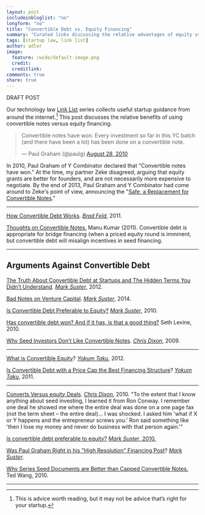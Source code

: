 ```yaml
---
layout: post
includeinbloglist: "no"
longform: "no"
title: "Convertible Debt vs. Equity Financing"
summary: "Curated links discussing the relative advantages of equity vs. convertible debt financing for early stage companies."
tags: [startup law, link list]
author: adler
image:
  feature: /wide/default-image.png
  credit:
  creditlink:
comments: true
share: true
---
```


DRAFT POST

Our technology law [Link List](/tags/#link+list) series collects useful startup guidance from around the internet.[^1]  This post discusses the relative benefits of using convertible notes versus equity financing. 

[^1]: This is advice worth reading, but it may not be advice that’s right for your startup.

<blockquote class="twitter-tweet" lang="en"><p>Convertible notes have won. Every investment so far in this YC batch (and there have been a lot) has been done on a convertible note.</p>&mdash; Paul Graham (@paulg) <a href="https://twitter.com/paulg/status/22319113993">August 28, 2010</a></blockquote>
<script async src="//platform.twitter.com/widgets.js" charset="utf-8"></script>

In 2010, Paul Graham of Y Combinator declared that "Convertible notes have won."  At the time, my partner Zeke disagreed, arguing that equity grants are better for founders, and are not necessarily more expensive to negotiate. By the end of 2013, Paul Graham and Y Combinator had come around to Zeke's point of view, announcing the "[Safe, a Replacement for Convertible Notes](http://blog.ycombinator.com/announcing-the-safe-a-replacement-for-convertible-notes)." 


- - -

[How Convertible Debt Works](http://www.feld.com/archives/2011/10/how-convertible-debt-works.html). [*Brad Feld*](https://twitter.com/bfeld), 2011. 


[Thoughts on Convertible Notes.](http://www.k9ventures.com/blog/2011/03/22/thoughts-on-convertible-notes/) Manu Kumar (2011). Convertible debt is appropriate for bridge financing (when a priced equity round is imminent, but convertible debt will misalign incentives in seed financing. 

- - - 

## Arguments Against Convertible Debt

[The Truth About Convertible Debt at Startups and The Hidden Terms You Didn’t Understand](http://www.bothsidesofthetable.com/2012/09/05/the-truth-about-convertible-debt-at-startups-and-the-hidden-terms-you-didnt-understand/). [*Mark Suster*](https://twitter.com/msuster), 2012. 

[Bad Notes on Venture Capital](http://www.bothsidesofthetable.com/2014/09/17/bad-notes-on-venture-capital/). [*Mark Suster*](https://twitter.com/msuster), 2014. 


[Is Convertible Debt Preferable to Equity?](http://www.bothsidesofthetable.com/2010/08/30/is-convertible-debt-preferable-to-equity/) [*Mark Suster*](https://twitter.com/msuster), 2010. 

[Has convertible debt won? And if it has, is that a good thing?](http://www.sethlevine.com/wp/2010/08/has-convertible-debt-won-and-if-it-has-is-that-a-good-thing) Seth Levine, 2010. 


[Why Seed Investors Don’t Like Convertible Notes](http://cdixon.org/2009/08/12/why-seed-investors-dont-like-convertible-notes/). [*Chris Dixon*](https://twitter.com/cdixon), 2009. 

- - - 

[What is Convertible Equity](http://www.startupcompanylawyer.com/2012/08/31/what-is-convertible-equity-or-a-convertible-security/)? [*Yokum Taku*](https://twitter.com/Yokum), 2012. 

[Is Convertible Debt with a Price Cap the Best Financing Structure](http://www.startupcompanylawyer.com/2011/01/09/is-convertible-debt-with-a-price-cap-really-the-best-financing-structure/)? [*Yokum Taku*](https://twitter.com/Yokum), 2011. 

- - - 


[Converts Versus equity Deals](http://cdixon.org/2010/08/31/converts-versus-equity-deals/). [*Chris Dixon*](https://twitter.com/cdixon), 2010. "To the extent that I know anything about seed investing, I learned it from Ron Conway.  I remember one deal he showed me where the entire deal was done on a one page fax (not the term sheet – the entire deal)...  I was shocked. I asked him 'what if X or Y happens and the entrepreneur screws you.'  Ron said something like 'then I lose my money and never do business with that person again.'" 



[Is convertible debt preferable to equity?](http://www.bothsidesofthetable.com/2010/08/30/is-convertible-debt-preferable-to-equity/) [*Mark Suster*](https://twitter.com/msuster)[, 2010. ](http://www.bothsidesofthetable.com/2010/08/30/is-convertible-debt-preferable-to-equity/)



[Was Paul Graham Right in his "High Resolution" Financing Post](http://www.bothsidesofthetable.com/2010/09/25/revisiting-paul-grahams-high-resolution-financing/)? [*Mark Suster*](https://twitter.com/msuster). 



[Why Series Seed Documents are Better than Capped Convertible Notes.](http://www.seriesseed.com/posts/2010/09/version-20-and-why-series-seed-documents-are-better-than-capped-convertible-notes.html) Ted Wang, 2010. 


- - -
